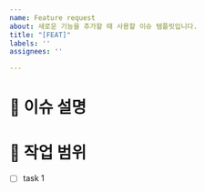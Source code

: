 ```yaml
---
name: Feature request
about: 새로운 기능을 추가할 때 사용할 이슈 템플릿입니다.
title: "[FEAT]"
labels: ''
assignees: ''

---
```


# 📝 이슈 설명
<!-- 무엇을 해결하거나 구현하려는지 간단히 작성해주세요. -->

# 📌 작업 범위
<!-- 이 이슈에서 다룰 작업의 범위를 명확히 적어주세요. (ex. UI 수정, 기능 추가 등) -->
- [ ] task 1
